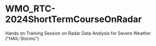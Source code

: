 # WMO_RTC-2024ShortTermCourseOnRadar
Hands on Training Session on Radar Data Analysis for Severe Weather ("HAIL-Storms")
